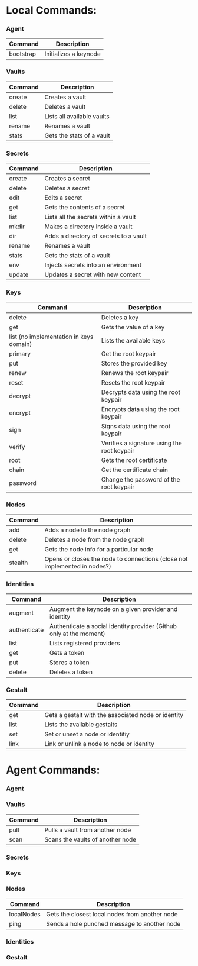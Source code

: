 # Local Commands:
### Agent
|  Command  |             Description              |
|-----------|--------------------------------------|
| bootstrap | Initializes a keynode                |


### Vaults
|  Command  |             Description              |
|-----------|--------------------------------------|
| create    | Creates a vault                      |
| delete    | Deletes a vault                      |
| list      | Lists all available vaults           |
| rename    | Renames a vault                      |
| stats     | Gets the stats of a vault            |

### Secrets
|  Command  |              Description               |
|-----------|----------------------------------------|
| create    | Creates a secret                       |
| delete    | Deletes a secret                       |
| edit      | Edits a secret                         |
| get       | Gets the contents of a secret          |
| list      | Lists all the secrets within a vault   |
| mkdir     | Makes a directory inside a vault       |
| dir       | Adds a directory of secrets to a vault |
| rename    | Renames a vault                        |
| stats     | Gets the stats of a vault              |
| env       | Injects secrets into an environment    |
| update    | Updates a secret with new content      |

### Keys
|  Command  |              Description               |
|-----------|----------------------------------------|
| delete | Deletes a key |
| get | Gets the value of a key |
| list (no implementation in keys domain) | Lists the available keys |
| primary |  Get the root keypair |
| put| Stores the provided key|
| renew| Renews the root keypair|
| reset| Resets the root keypair|
| decrypt| Decrypts data using the root keypair|
| encrypt| Encrypts data using the root keypair|
| sign| Signs data using the root keypair|
| verify| Verifies a signature using the root keypair|
| root| Gets the root certificate|
| chain| Get the certificate chain|
| password| Change the password of the root keypair|

### Nodes
|  Command  |              Description               |
|-----------|----------------------------------------|
| add| Adds a node to the node graph |
| delete| Deletes a node from the node graph |
| get| Gets the node info for a particular node |
| stealth| Opens or closes the node to connections (close not implemented in nodes?) |

### Identities
|  Command  |              Description               |
|-----------|----------------------------------------|
| augment| Augment the keynode on a given provider and identity |
| authenticate| Authenticate a social identity provider (Github only at the moment) |
| list| Lists registered providers|
| get| Gets a token|
| put| Stores a token|
| delete| Deletes a token|

### Gestalt
|  Command  |              Description               |
|-----------|----------------------------------------|
| get| Gets a gestalt with the associated node or identity|
| list| Lists the available gestalts|
| set | Set or unset a node or identitiy|
| link| Link or unlink a node to node or identity|

# Agent Commands:
### Agent
### Vaults
|  Command  |              Description               |
|-----------|----------------------------------------|
| pull| Pulls a vault from another node|
| scan| Scans the vaults of another node|
### Secrets

### Keys

### Nodes
|  Command  |              Description               |
|-----------|----------------------------------------|
| localNodes| Gets the closest local nodes from another node|
| ping | Sends a hole punched message to another node |

### Identities

### Gestalt

